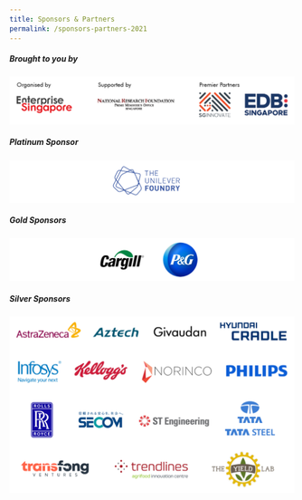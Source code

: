 ```yaml
---
title: Sponsors & Partners
permalink: /sponsors-partners-2021
---
```

##### Brought to you by
![Alt text for image on Isomer site](/images/SWITCH_2021_Partners_Premier_v1.png)

##### Platinum Sponsor
![Alt text for image on Isomer site](/images/ESG%20SWITCH%20Sponsors%20Premier.png)

##### Gold Sponsors
![Alt text for image on Isomer site](/images/SWITCH_2021_Sponsors_Platinum_Foundry_Only_v1.png)

##### Silver Sponsors
![Alt text for image on Isomer site](/images/SWITCH_2021_Sponsors_Gold_v1.png)